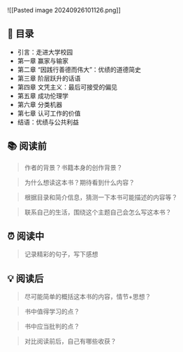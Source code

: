 ![[Pasted image 20240926101126.png]]
## 📑 目录
* 引言：走进大学校园
* 第一章 赢家与输家
* 第二章 “因践行善德而伟大”：优绩的道德简史
* 第三章 阶层跃升的话语
* 第四章 文凭主义：最后可接受的偏见
* 第五章 成功伦理学
* 第六章 分类机器
* 第七章 认可工作的价值
* 结语：优绩与公共利益
## 📚 阅读前
> 作者的背景？书籍本身的创作背景？

> 为什么想读这本书？期待看到什么内容？

> 根据目录和简介信息，猜测一下本书可能描述的内容等？

> 联系自己的生活，围绕这个主题自己会怎么写这本书？
## ⏰ 阅读中
> 记录精彩的句子，写下感想
##  💡 阅读后
> 尽可能简单的概括这本书的内容，情节+思想？

> 书中值得学习的点？

> 书中应当批判的点？

> 对比阅读前后，自己有哪些收获？ 
